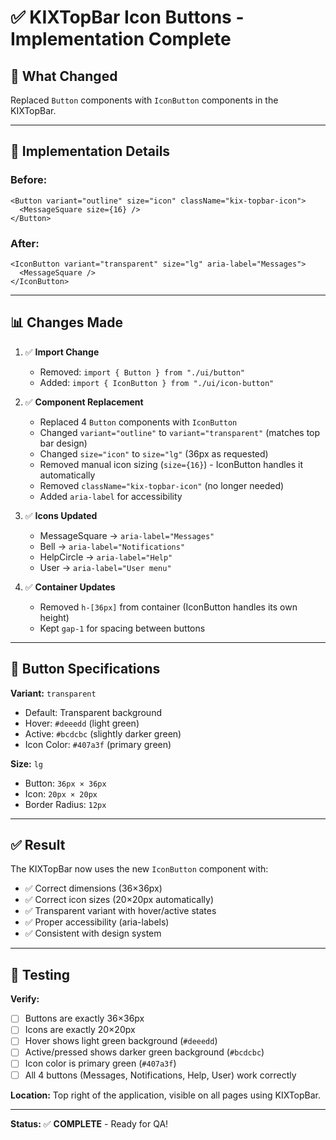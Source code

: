 # ✅ KIXTopBar Icon Buttons - Implementation Complete

## 🎯 **What Changed**

Replaced `Button` components with `IconButton` components in the KIXTopBar.

---

## 🔄 **Implementation Details**

### **Before:**
```tsx
<Button variant="outline" size="icon" className="kix-topbar-icon">
  <MessageSquare size={16} />
</Button>
```

### **After:**
```tsx
<IconButton variant="transparent" size="lg" aria-label="Messages">
  <MessageSquare />
</IconButton>
```

---

## 📊 **Changes Made**

1. ✅ **Import Change**
   - Removed: `import { Button } from "./ui/button"`
   - Added: `import { IconButton } from "./ui/icon-button"`

2. ✅ **Component Replacement**
   - Replaced 4 `Button` components with `IconButton`
   - Changed `variant="outline"` to `variant="transparent"` (matches top bar design)
   - Changed `size="icon"` to `size="lg"` (36px as requested)
   - Removed manual icon sizing (`size={16}`) - IconButton handles it automatically
   - Removed `className="kix-topbar-icon"` (no longer needed)
   - Added `aria-label` for accessibility

3. ✅ **Icons Updated**
   - MessageSquare → `aria-label="Messages"`
   - Bell → `aria-label="Notifications"`
   - HelpCircle → `aria-label="Help"`
   - User → `aria-label="User menu"`

4. ✅ **Container Updates**
   - Removed `h-[36px]` from container (IconButton handles its own height)
   - Kept `gap-1` for spacing between buttons

---

## 🎨 **Button Specifications**

**Variant:** `transparent`
- Default: Transparent background
- Hover: `#deeedd` (light green)
- Active: `#bcdcbc` (slightly darker green)
- Icon Color: `#407a3f` (primary green)

**Size:** `lg`
- Button: `36px × 36px`
- Icon: `20px × 20px`
- Border Radius: `12px`

---

## ✅ **Result**

The KIXTopBar now uses the new `IconButton` component with:
- ✅ Correct dimensions (36×36px)
- ✅ Correct icon sizes (20×20px automatically)
- ✅ Transparent variant with hover/active states
- ✅ Proper accessibility (aria-labels)
- ✅ Consistent with design system

---

## 🧪 **Testing**

**Verify:**
- [ ] Buttons are exactly 36×36px
- [ ] Icons are exactly 20×20px
- [ ] Hover shows light green background (`#deeedd`)
- [ ] Active/pressed shows darker green background (`#bcdcbc`)
- [ ] Icon color is primary green (`#407a3f`)
- [ ] All 4 buttons (Messages, Notifications, Help, User) work correctly

**Location:** Top right of the application, visible on all pages using KIXTopBar.

---

**Status:** ✅ **COMPLETE** - Ready for QA!

